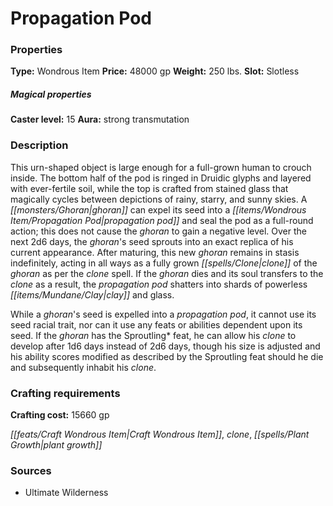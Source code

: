 ﻿---
Title: "Propagation Pod"
Type: "Wondrous Item"
Price: "48000 gp"
Weight: "250 lbs."
Slot: "Slotless"
Caster level: "15"
Aura: "strong transmutation"
Description: |
  "This urn-shaped object is large enough for a full-grown human to crouch inside. The bottom half of the pod is ringed in Druidic glyphs and layered with ever-fertile soil, while the top is crafted from stained glass that magically cycles between depictions of rainy, starry, and sunny skies. A ghoran can expel its seed into a _propagation pod_ and seal the pod as a full-round action; this does not cause the ghoran to gain a negative level. Over the next 2d6 days, the ghoran's seed sprouts into an exact replica of his current appearance. After maturing, this new ghoran remains in stasis indefinitely, acting in all ways as a fully grown clone of the ghoran as per the _clone_ spell. If the ghoran dies and its soul transfers to the clone as a result, the _propagation pod_ shatters into shards of powerless clay and glass.
  While a ghoran's seed is expelled into a _propagation pod_, it cannot use its seed racial trait, nor can it use any feats or abilities dependent upon its seed. If the ghoran has the Sproutling* feat, he can allow his clone to develop after 1d6 days instead of 2d6 days, though his size is adjusted and his ability scores modified as described by the Sproutling feat should he die and subsequently inhabit his clone."
Crafting cost: "15660 gp"
Sources: "['Ultimate Wilderness']"
---

# Propagation Pod

### Properties

**Type:** Wondrous Item **Price:** 48000 gp **Weight:** 250 lbs. **Slot:** Slotless

##### Magical properties

**Caster level:** 15 **Aura:** strong transmutation

### Description

This urn-shaped object is large enough for a full-grown human to crouch inside. The bottom half of the pod is ringed in Druidic glyphs and layered with ever-fertile soil, while the top is crafted from stained glass that magically cycles between depictions of rainy, starry, and sunny skies. A _[[monsters/Ghoran|ghoran]]_ can expel its seed into a _[[items/Wondrous Item/Propagation Pod|propagation pod]]_ and seal the pod as a full-round action; this does not cause the _ghoran_ to gain a negative level. Over the next 2d6 days, the _ghoran_'s seed sprouts into an exact replica of his current appearance. After maturing, this new _ghoran_ remains in stasis indefinitely, acting in all ways as a fully grown _[[spells/Clone|clone]]_ of the _ghoran_ as per the _clone_ spell. If the _ghoran_ dies and its soul transfers to the _clone_ as a result, the _propagation pod_ shatters into shards of powerless _[[items/Mundane/Clay|clay]]_ and glass.

While a _ghoran_'s seed is expelled into a _propagation pod_, it cannot use its seed racial trait, nor can it use any feats or abilities dependent upon its seed. If the _ghoran_ has the Sproutling* feat, he can allow his _clone_ to develop after 1d6 days instead of 2d6 days, though his size is adjusted and his ability scores modified as described by the Sproutling feat should he die and subsequently inhabit his _clone_.

### Crafting requirements

**Crafting cost:** 15660 gp

_[[feats/Craft Wondrous Item|Craft Wondrous Item]]_, _clone_, _[[spells/Plant Growth|plant growth]]_

### Sources

* Ultimate Wilderness